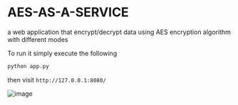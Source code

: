# AES-AS-A-SERVICE
a web application that encrypt/decrypt data using AES encryption algorithm with different modes

To run it simply execute the following
```bash
python app.py
```
then visit `http://127.0.0.1:8080/`

![image](https://github.com/user-attachments/assets/5a10948b-ee35-46bd-bc1f-6a304f1afe65)

